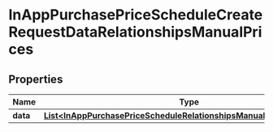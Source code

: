 

# InAppPurchasePriceScheduleCreateRequestDataRelationshipsManualPrices


## Properties

| Name | Type | Description | Notes |
|------------ | ------------- | ------------- | -------------|
|**data** | [**List&lt;InAppPurchasePriceScheduleRelationshipsManualPricesDataInner&gt;**](InAppPurchasePriceScheduleRelationshipsManualPricesDataInner.md) |  |  |



